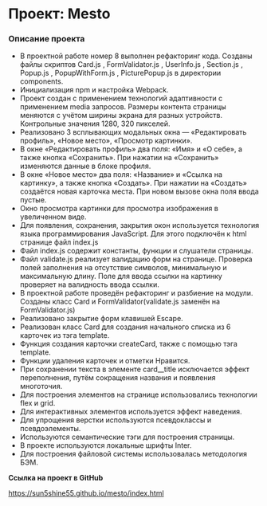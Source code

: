 # Проект: Mesto

### Описание проекта
* В проектной работе номер 8 выполнен рефакторинг кода. Созданы файлы скриптов Сard.js , FormValidator.js , UserInfo.js , Section.js , Popup.js , PopupWithForm.js , PicturePopup.js в директории components.
* Инициализация npm и настройка Webpack.
* Проект создан с применением технологий адаптивности с применением media запросов. 
    Размеры контента страницы меняются с учётом ширины экрана для разных устройств.
    Контрольные значения 1280, 320 пикселей.
* Реализовано 3 всплывающих модальных окна — «Редактировать профиль», «Новое место», «Просмотр картинки». 
* В  окне «Редактировать профиль» два поля: «Имя» и «О себе», а также кнопка «Сохранить». При нажатии на «Сохранить» изменяются данные в блоке профиля.
* В  окне «Новое место» два поля: «Название» и «Ссылка на картинку», а также кнопка «Создать». При нажатии на «Создать» создаётся новая карточка места. При новом вызове окна поля ввода пустые.
* Окно просмотра картинки для просмотра изображения в увеличенном виде.                     
* Для появления, сохранения, закрытия окон используется технология языка программирования JavaScript.
  Для этого подключён к html странице файл index.js
* Файл index.js содержит константы, функции и слушатели страницы.
* Файл validate.js реализует валидацию форм на странице. Проверка полей заполнения на отсутствие символов, минимальную и максимальную длину. Поле для ввода ссылки на картинку проверяет на валидность ввода ссылки.
* В проектной работе проведён рефакторинг и разбиение на модули. Созданы класс Card и FormValidator(validate.js заменён на FormValidator.js)
* Реализовано закрытие форм клавишей Escape. 
* Реализован класс Card для создания начального списка из 6 карточек из тэга template.
* Функция создания карточки createCard, также с помощью тэга template.
* Функции удаления карточек и отметки Нравится.
* При сохранении текста в элементе card__title исключается эффект переполнения,
  путём сокращения названия и появления многоточия. 
* Для построения элементов на странице использовались технологии flex и grid.
* Для интерактивных элементов используется эффект наведения.
* Для упрощения верстки используются псевдоклассы и псевдоэлементы.
* Используются семантические тэги для построения страницы.
* В проекте используются локальные шрифты Inter.
* Для построения файловой системы использовалась методология БЭМ. 


**Ссылка на проект в GitHub**

https://sun5shine55.github.io/mesto/index.html
